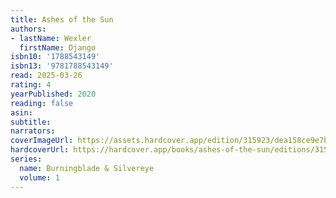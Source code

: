 ```yaml
---
title: Ashes of the Sun
authors:
- lastName: Wexler
  firstName: Django
isbn10: '1788543149'
isbn13: '9781788543149'
read: 2025-03-26
rating: 4
yearPublished: 2020
reading: false
asin:
subtitle:
narrators:
coverImageUrl: https://assets.hardcover.app/edition/315923/dea158ce9e7bf49d3fbbda68e1c79b2d97abf47e.jpeg
hardcoverUrl: https://hardcover.app/books/ashes-of-the-sun/editions/315923
series:
  name: Burningblade & Silvereye
  volume: 1
---
```

